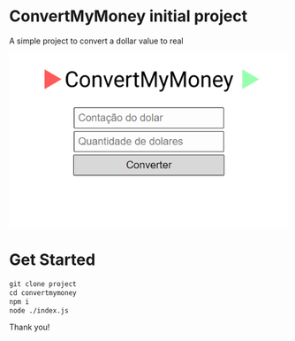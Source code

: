 # ConvertMyMoney initial project
A simple project to convert a dollar value to real

![ConvertMyMoney](\public\images\ConvertMyMoney.png "ConvertMyMoney app")


# Get Started

```
git clone project
cd convertmymoney
npm i
node ./index.js
```

Thank you!